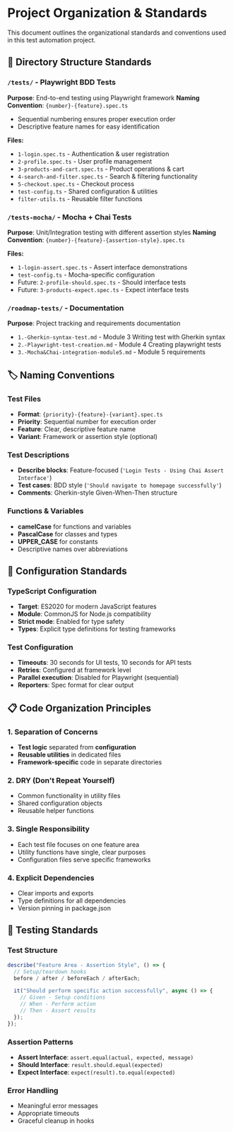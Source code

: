 # Project Organization & Standards

This document outlines the organizational standards and conventions used in this test automation project.

## 📁 Directory Structure Standards

### `/tests/` - Playwright BDD Tests

**Purpose**: End-to-end testing using Playwright framework
**Naming Convention**: `{number}-{feature}.spec.ts`

- Sequential numbering ensures proper execution order
- Descriptive feature names for easy identification

**Files:**

- `1-login.spec.ts` - Authentication & user registration
- `2-profile.spec.ts` - User profile management
- `3-products-and-cart.spec.ts` - Product operations & cart
- `4-search-and-filter.spec.ts` - Search & filtering functionality
- `5-checkout.spec.ts` - Checkout process
- `test-config.ts` - Shared configuration & utilities
- `filter-utils.ts` - Reusable filter functions

### `/tests-mocha/` - Mocha + Chai Tests

**Purpose**: Unit/Integration testing with different assertion styles
**Naming Convention**: `{number}-{feature}-{assertion-style}.spec.ts`

**Files:**

- `1-login-assert.spec.ts` - Assert interface demonstrations
- `test-config.ts` - Mocha-specific configuration
- Future: `2-profile-should.spec.ts` - Should interface tests
- Future: `3-products-expect.spec.ts` - Expect interface tests

### `/roadmap-tests/` - Documentation

**Purpose**: Project tracking and requirements documentation

- `1.-Gherkin-syntax-test.md` - Module 3 Writing test with Gherkin syntax
- `2.-Playwright-test-creation.md` - Module 4 Creating playwright tests
- `3.-Mocha&Chai-integration-module5.md` - Module 5 requirements

## 🏷️ Naming Conventions

### Test Files

- **Format**: `{priority}-{feature}-{variant}.spec.ts`
- **Priority**: Sequential number for execution order
- **Feature**: Clear, descriptive feature name
- **Variant**: Framework or assertion style (optional)

### Test Descriptions

- **Describe blocks**: Feature-focused (`'Login Tests - Using Chai Assert Interface'`)
- **Test cases**: BDD style (`'Should navigate to homepage successfully'`)
- **Comments**: Gherkin-style Given-When-Then structure

### Functions & Variables

- **camelCase** for functions and variables
- **PascalCase** for classes and types
- **UPPER_CASE** for constants
- Descriptive names over abbreviations

## 🔧 Configuration Standards

### TypeScript Configuration

- **Target**: ES2020 for modern JavaScript features
- **Module**: CommonJS for Node.js compatibility
- **Strict mode**: Enabled for type safety
- **Types**: Explicit type definitions for testing frameworks

### Test Configuration

- **Timeouts**: 30 seconds for UI tests, 10 seconds for API tests
- **Retries**: Configured at framework level
- **Parallel execution**: Disabled for Playwright (sequential)
- **Reporters**: Spec format for clear output

## 📋 Code Organization Principles

### 1. Separation of Concerns

- **Test logic** separated from **configuration**
- **Reusable utilities** in dedicated files
- **Framework-specific** code in separate directories

### 2. DRY (Don't Repeat Yourself)

- Common functionality in utility files
- Shared configuration objects
- Reusable helper functions

### 3. Single Responsibility

- Each test file focuses on one feature area
- Utility functions have single, clear purposes
- Configuration files serve specific frameworks

### 4. Explicit Dependencies

- Clear imports and exports
- Type definitions for all dependencies
- Version pinning in package.json

## 🎯 Testing Standards

### Test Structure

```typescript
describe("Feature Area - Assertion Style", () => {
  // Setup/teardown hooks
  before / after / beforeEach / afterEach;

  it("Should perform specific action successfully", async () => {
    // Given - Setup conditions
    // When - Perform action
    // Then - Assert results
  });
});
```

### Assertion Patterns

- **Assert Interface**: `assert.equal(actual, expected, message)`
- **Should Interface**: `result.should.equal(expected)`
- **Expect Interface**: `expect(result).to.equal(expected)`

### Error Handling

- Meaningful error messages
- Appropriate timeouts
- Graceful cleanup in hooks
